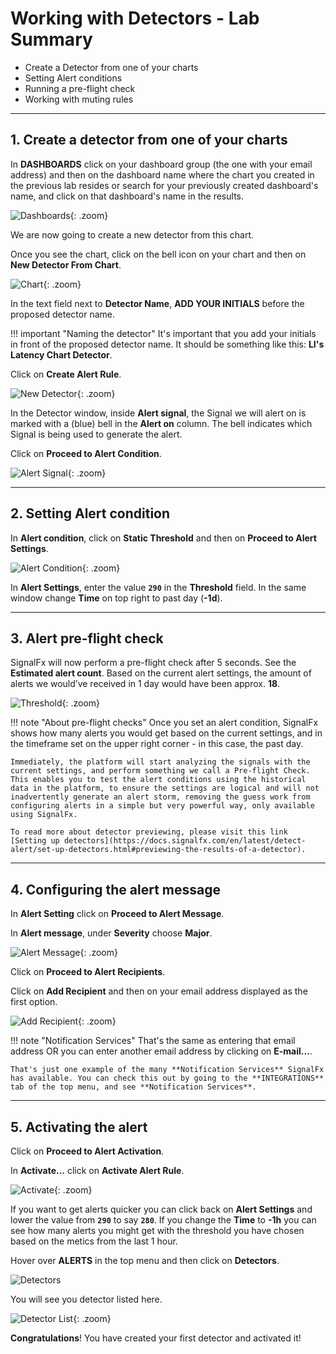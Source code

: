 # Working with Detectors - Lab Summary

* Create a Detector from one of your charts
* Setting Alert conditions
* Running a pre-flight check
* Working with muting rules

---

## 1. Create a detector from one of your charts

In **DASHBOARDS** click on your dashboard group (the one with your email address) and then on the dashboard name where the chart you created in the previous lab resides or search for your previously created dashboard's name, and click on that dashboard's name in the results.

![Dashboards](../images/module2/M1-l2-1.png){: .zoom}

We are now going to create a new detector from this chart.

Once you see the chart, click on the bell icon on your chart and then on **New Detector From Chart**.

![Chart](../images/module2/M1-l2-2.png){: .zoom}

In the text field next to **Detector Name**, **ADD YOUR INITIALS** before the proposed detector name.

!!! important "Naming the detector"
    It's important that you add your initials in front of the proposed detector name.
    It should be something like this: **LI's Latency Chart Detector**.

Click on **Create Alert Rule**.

![New Detector](../images/module2/M1-l2-3.png){: .zoom}

In the Detector window, inside **Alert signal**, the Signal we will alert on is marked with a (blue) bell in the **Alert on** column. The bell indicates which Signal is being used to generate the alert.

Click on **Proceed to Alert Condition**.

![Alert Signal](../images/module2/M1-l2-4.png){: .zoom}

---

## 2. Setting Alert condition

In **Alert condition**, click on **Static Threshold** and then on **Proceed to Alert Settings**.

![Alert Condition](../images/module2/M1-l2-5.png){: .zoom}

In **Alert Settings**, enter the value **`290`** in the **Threshold** field. In the same window change **Time** on top right to past day (**-1d**).

---

## 3. Alert pre-flight check

SignalFx will now perform a pre-flight check after 5 seconds. See the **Estimated alert count**. Based on the current alert settings, the amount of alerts we would’ve received in 1 day would have been approx. **18**.

![Threshold](../images/module2/M1-l2-6.png){: .zoom}

!!! note "About pre-flight checks"
    Once you set an alert condition, SignalFx shows how many alerts you would get based on the current settings, and in the timeframe set on the upper right corner - in this case, the past day.

    Immediately, the platform will start analyzing the signals with the current settings, and perform something we call a Pre-flight Check. This enables you to test the alert conditions using the historical data in the platform, to ensure the settings are logical and will not inadvertently generate an alert storm, removing the guess work from configuring alerts in a simple but very powerful way, only available using SignalFx.

    To read more about detector previewing, please visit this link
    [Setting up detectors](https://docs.signalfx.com/en/latest/detect-alert/set-up-detectors.html#previewing-the-results-of-a-detector).

---

## 4. Configuring the alert message

In **Alert Setting** click on **Proceed to Alert Message**.

In **Alert message**, under **Severity** choose **Major**.

![Alert Message](../images/module2/M1-l2-7.png){: .zoom}

Click on **Proceed to Alert Recipients**.

Click on **Add Recipient** and then on your email address displayed as the first option.

![Add Recipient](../images/module2/M1-l2-8.png){: .zoom}

!!! note "Notification Services"
    That's the same as entering that email address OR you can enter another email address by clicking on **E-mail...**.
    
    That's just one example of the many **Notification Services** SignalFx has available. You can check this out by going to the **INTEGRATIONS** tab of the top menu, and see **Notification Services**.

---

## 5. Activating the alert

Click on **Proceed to Alert Activation**.

In **Activate...** click on **Activate Alert Rule**.

![Activate](../images/module2/M1-l2-9.png){: .zoom}

If you want to get alerts quicker you can click back on **Alert Settings** and lower the value from **`290`** to say **`280`**.
If you change the **Time** to **-1h** you can see how many alerts you might get with the threshold you have chosen based on the metics from the last 1 hour.

Hover over **ALERTS** in the top menu and then click on **Detectors**.

![Detectors](../images/module2/detectors-menu.png)

You will see you detector listed here.

![Detector List](../images/module2/active-alerts.png){: .zoom}

**Congratulations**! You have created your first detector and activated it!
